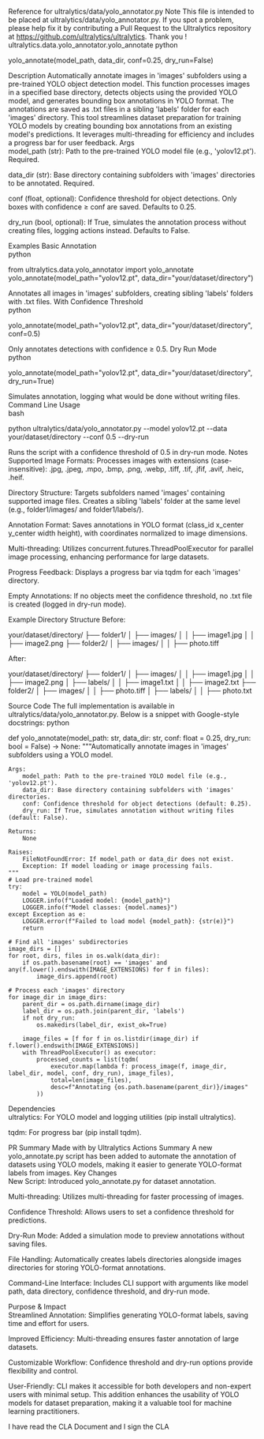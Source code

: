 Reference for ultralytics/data/yolo_annotator.py
Note
This file is intended to be placed at ultralytics/data/yolo_annotator.py. If you spot a problem, please help fix it by contributing a Pull Request to the Ultralytics repository at https://github.com/ultralytics/ultralytics. Thank you !
ultralytics.data.yolo_annotator.yolo_annotate
python

yolo_annotate(model_path, data_dir, conf=0.25, dry_run=False)

Description
Automatically annotate images in 'images' subfolders using a pre-trained YOLO object detection model. This function processes images in a specified base directory, detects objects using the provided YOLO model, and generates bounding box annotations in YOLO format. The annotations are saved as .txt files in a sibling 'labels' folder for each 'images' directory.
This tool streamlines dataset preparation for training YOLO models by creating bounding box annotations from an existing model's predictions. It leverages multi-threading for efficiency and includes a progress bar for user feedback.
Args  
model_path (str): Path to the pre-trained YOLO model file (e.g., 'yolov12.pt'). Required.

data_dir (str): Base directory containing subfolders with 'images' directories to be annotated. Required.

conf (float, optional): Confidence threshold for object detections. Only boxes with confidence ≥ conf are saved. Defaults to 0.25.

dry_run (bool, optional): If True, simulates the annotation process without creating files, logging actions instead. Defaults to False.

Examples
Basic Annotation  
python

from ultralytics.data.yolo_annotator import yolo_annotate
yolo_annotate(model_path="yolov12.pt", data_dir="your/dataset/directory")

Annotates all images in 'images' subfolders, creating sibling 'labels' folders with .txt files.
With Confidence Threshold  
python

yolo_annotate(model_path="yolov12.pt", data_dir="your/dataset/directory", conf=0.5)

Only annotates detections with confidence ≥ 0.5.
Dry Run Mode  
python

yolo_annotate(model_path="yolov12.pt", data_dir="your/dataset/directory", dry_run=True)

Simulates annotation, logging what would be done without writing files.
Command Line Usage  
bash

python ultralytics/data/yolo_annotator.py --model yolov12.pt --data your/dataset/directory --conf 0.5 --dry-run

Runs the script with a confidence threshold of 0.5 in dry-run mode.
Notes  
Supported Image Formats: Processes images with extensions (case-insensitive): .jpg, .jpeg, .mpo, .bmp, .png, .webp, .tiff, .tif, .jfif, .avif, .heic, .heif.

Directory Structure: Targets subfolders named 'images' containing supported image files. Creates a sibling 'labels' folder at the same level (e.g., folder1/images/ and folder1/labels/).

Annotation Format: Saves annotations in YOLO format (class_id x_center y_center width height), with coordinates normalized to image dimensions.

Multi-threading: Utilizes concurrent.futures.ThreadPoolExecutor for parallel image processing, enhancing performance for large datasets.

Progress Feedback: Displays a progress bar via tqdm for each 'images' directory.

Empty Annotations: If no objects meet the confidence threshold, no .txt file is created (logged in dry-run mode).

Example Directory Structure
Before:

your/dataset/directory/
├── folder1/
│ ├── images/
│ │ ├── image1.jpg
│ │ ├── image2.png
├── folder2/
│ ├── images/
│ │ ├── photo.tiff

After:

your/dataset/directory/
├── folder1/
│ ├── images/
│ │ ├── image1.jpg
│ │ ├── image2.png
│ ├── labels/
│ │ ├── image1.txt
│ │ ├── image2.txt
├── folder2/
│ ├── images/
│ │ ├── photo.tiff
│ ├── labels/
│ │ ├── photo.txt

Source Code
The full implementation is available in ultralytics/data/yolo_annotator.py. Below is a snippet with Google-style docstrings:
python

def yolo_annotate(model_path: str, data_dir: str, conf: float = 0.25, dry_run: bool = False) -> None:
"""Automatically annotate images in 'images' subfolders using a YOLO model.

    Args:
        model_path: Path to the pre-trained YOLO model file (e.g., 'yolov12.pt').
        data_dir: Base directory containing subfolders with 'images' directories.
        conf: Confidence threshold for object detections (default: 0.25).
        dry_run: If True, simulates annotation without writing files (default: False).

    Returns:
        None

    Raises:
        FileNotFoundError: If model_path or data_dir does not exist.
        Exception: If model loading or image processing fails.
    """
    # Load pre-trained model
    try:
        model = YOLO(model_path)
        LOGGER.info(f"Loaded model: {model_path}")
        LOGGER.info(f"Model classes: {model.names}")
    except Exception as e:
        LOGGER.error(f"Failed to load model {model_path}: {str(e)}")
        return

    # Find all 'images' subdirectories
    image_dirs = []
    for root, dirs, files in os.walk(data_dir):
        if os.path.basename(root) == 'images' and any(f.lower().endswith(IMAGE_EXTENSIONS) for f in files):
            image_dirs.append(root)

    # Process each 'images' directory
    for image_dir in image_dirs:
        parent_dir = os.path.dirname(image_dir)
        label_dir = os.path.join(parent_dir, 'labels')
        if not dry_run:
            os.makedirs(label_dir, exist_ok=True)

        image_files = [f for f in os.listdir(image_dir) if f.lower().endswith(IMAGE_EXTENSIONS)]
        with ThreadPoolExecutor() as executor:
            processed_counts = list(tqdm(
                executor.map(lambda f: process_image(f, image_dir, label_dir, model, conf, dry_run), image_files),
                total=len(image_files),
                desc=f"Annotating {os.path.basename(parent_dir)}/images"
            ))

Dependencies  
ultralytics: For YOLO model and logging utilities (pip install ultralytics).

tqdm: For progress bar (pip install tqdm).

PR Summary
Made with by Ultralytics Actions
Summary
A new yolo_annotate.py script has been added to automate the annotation of datasets using YOLO models, making it easier to generate YOLO-format labels from images.
Key Changes  
New Script: Introduced yolo_annotate.py for dataset annotation.

Multi-threading: Utilizes multi-threading for faster processing of images.

Confidence Threshold: Allows users to set a confidence threshold for predictions.

Dry-Run Mode: Added a simulation mode to preview annotations without saving files.

File Handling: Automatically creates labels directories alongside images directories for storing YOLO-format annotations.

Command-Line Interface: Includes CLI support with arguments like model path, data directory, confidence threshold, and dry-run mode.

Purpose & Impact  
Streamlined Annotation: Simplifies generating YOLO-format labels, saving time and effort for users.

Improved Efficiency: Multi-threading ensures faster annotation of large datasets.

Customizable Workflow: Confidence threshold and dry-run options provide flexibility and control.

User-Friendly: CLI makes it accessible for both developers and non-expert users with minimal setup.
This addition enhances the usability of YOLO models for dataset preparation, making it a valuable tool for machine learning practitioners.

I have read the CLA Document and I sign the CLA
